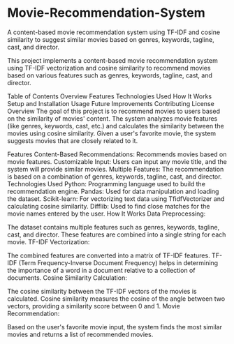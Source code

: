 # Movie-Recommendation-System
A content-based movie recommendation system using TF-IDF and cosine similarity to suggest similar movies based on genres, keywords, tagline, cast, and director.

This project implements a content-based movie recommendation system using TF-IDF vectorization and cosine similarity to recommend movies based on various features such as genres, keywords, tagline, cast, and director.

Table of Contents
Overview
Features
Technologies Used
How It Works
Setup and Installation
Usage
Future Improvements
Contributing
License
Overview
The goal of this project is to recommend movies to users based on the similarity of movies' content. The system analyzes movie features (like genres, keywords, cast, etc.) and calculates the similarity between the movies using cosine similarity. Given a user's favorite movie, the system suggests movies that are closely related to it.

Features
Content-Based Recommendations: Recommends movies based on movie features.
Customizable Input: Users can input any movie title, and the system will provide similar movies.
Multiple Features: The recommendation is based on a combination of genres, keywords, tagline, cast, and director.
Technologies Used
Python: Programming language used to build the recommendation engine.
Pandas: Used for data manipulation and loading the dataset.
Scikit-learn: For vectorizing text data using TfidfVectorizer and calculating cosine similarity.
Difflib: Used to find close matches for the movie names entered by the user.
How It Works
Data Preprocessing:

The dataset contains multiple features such as genres, keywords, tagline, cast, and director.
These features are combined into a single string for each movie.
TF-IDF Vectorization:

The combined features are converted into a matrix of TF-IDF features.
TF-IDF (Term Frequency-Inverse Document Frequency) helps in determining the importance of a word in a document relative to a collection of documents.
Cosine Similarity Calculation:

The cosine similarity between the TF-IDF vectors of the movies is calculated.
Cosine similarity measures the cosine of the angle between two vectors, providing a similarity score between 0 and 1.
Movie Recommendation:

Based on the user's favorite movie input, the system finds the most similar movies and returns a list of recommended movies.
